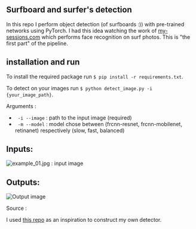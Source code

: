 ## Surfboard and surfer's detection 

In this repo I perform object detection (of surfboards :)) with pre-trained networks using PyTorch. I had this idea watching the work of [my-sessions.com](https://www.my-sessions.com/) which performs face recognition on surf photos. This is "the first part" of the pipeline. 

## installation and run

To install the required package run ``` $ pip install -r requirements.txt ```.

To detect on your images run ``` $ python detect_image.py -i  {your_image_path} ```.

Arguments :
- ``` -i --image``` : path to the input image (required)
- ``` -m --model``` : model chose between (frcnn-resnet, frcnn-mobilenet, retinanet) respectively (slow, fast, balanced) 


## Inputs: 
![example_01.jpg : input image](https://github.com/[Martin-Qvr]/[surfboard_detection_pytorch]/blob/[main]/code/images/example_O1.jpg?raw=true)

## Outputs: 

![Output image](https://github.com/[Martin-Qvr]/[surfboard_detection_pytorch]/blob/[main]/code/output/example_O1_output.jpg?raw=true)


Source : 

I used [this repo](https://pyimagesearch.com/2021/08/02/pytorch-object-detection-with-pre-trained-networks/) as an inspiration to construct my own detector. 

